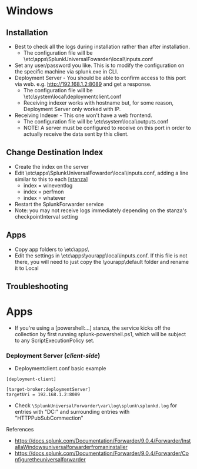 # Windows

## Installation
- Best to check all the logs during installation rather than after installation.
  - The configuration file will be \etc\apps\SplunkUniversalFowarder\local\inputs.conf
- Set any user/password you like. This is to modify the configuration on the specific machine via splunk.exe in CLI.
- Deployment Server - You should be able to confirm access to this port via web. e.g. http://192.168.1.2:8089 and get a response. 
  - The configuration file will be \etc\system\local\deploymentclient.conf
  - Receiving indexer works with hostname but, for some reason, Deployment Server only worked with IP.
- Receiving Indexer - This one won't have a web frontend. 
  - The configuration file will be \etc\system\local\outputs.conf
  - NOTE: A server must be configured to receive on this port in order to actually receive the data sent by this client.

## Change Destination Index
- Create the index on the server
- Edit \etc\apps\SplunkUniversalFowarder\local\inputs.conf, adding a line similar to this to each [\[stanza\]](https://docs.splunk.com/Splexicon:Stanza)
  - index = wineventlog
  - index = perfmon
  - index = whatever
- Restart the SplunkForwarder service
- Note: you may not receive logs immediately depending on the stanza's checkpointInterval setting

## Apps
- Copy app folders to \etc\apps\
- Edit the settings in \etc\apps\yourapp\local\inputs.conf. If this file is not there, you will need to just copy the \yourapp\default folder and rename it to Local

## Troubleshooting

# Apps
- If you're using a \[powershell:...\] stanza, the service kicks off the collection by first running splunk-powershell.ps1, which will be subject to any ScriptExecutionPolicy set.

### Deployment Server (*client-side*)
- Deploymentclient.conf basic example
```
[deployment-client]

[target-broker:deploymentServer]
targetUri = 192.168.1.2:8089
```

- Check ```\SplunkUniversalForwarder\var\log\splunk\splunkd.log``` for entries with "DC:" and surrounding entries with "HTTPPubSubCommection"

References
- https://docs.splunk.com/Documentation/Forwarder/9.0.4/Forwarder/InstallaWindowsuniversalforwarderfromaninstaller
- https://docs.splunk.com/Documentation/Forwarder/9.0.4/Forwarder/Configuretheuniversalforwarder
 

